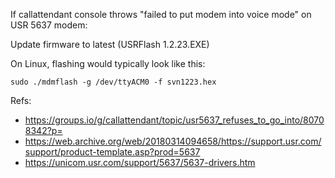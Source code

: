 If callattendant console throws "failed to put modem into voice mode" on USR 5637 modem:

Update firmware to latest (USRFlash 1.2.23.EXE)

On Linux, flashing would typically look like this:

```sudo ./mdmflash -g /dev/ttyACM0 -f svn1223.hex```

Refs:

* https://groups.io/g/callattendant/topic/usr5637_refuses_to_go_into/80708342?p=
* https://web.archive.org/web/20180314094658/https://support.usr.com/support/product-template.asp?prod=5637
* https://unicom.usr.com/support/5637/5637-drivers.htm

